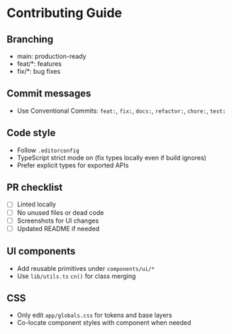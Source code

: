 # Contributing Guide

## Branching
- main: production-ready
- feat/*: features
- fix/*: bug fixes

## Commit messages
- Use Conventional Commits: `feat:`, `fix:`, `docs:`, `refactor:`, `chore:`, `test:`

## Code style
- Follow `.editorconfig`
- TypeScript strict mode on (fix types locally even if build ignores)
- Prefer explicit types for exported APIs

## PR checklist
- [ ] Linted locally
- [ ] No unused files or dead code
- [ ] Screenshots for UI changes
- [ ] Updated README if needed

## UI components
- Add reusable primitives under `components/ui/*`
- Use `lib/utils.ts` `cn()` for class merging

## CSS
- Only edit `app/globals.css` for tokens and base layers
- Co-locate component styles with component when needed
